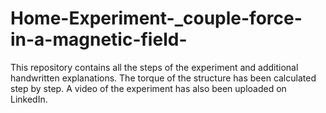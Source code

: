 # Home-Experiment-_couple-force-in-a-magnetic-field-
This repository contains all the steps of the experiment and additional handwritten explanations. The torque of the structure has been calculated step by step. A video of the experiment has also been uploaded on LinkedIn.
